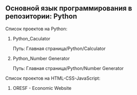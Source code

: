 Основной язык программирования в репозитории: Python
----------------------------------------------------
Список проектов на Python:
1. Python_Caculator

   Путь: Главная страница/Python/Calculator

2. Python_Number Generator

   Путь: Главная страница/Python/Number Generator

Список проектов на HTML-CSS-JavaScript:
1. ORESF - Economic Website
